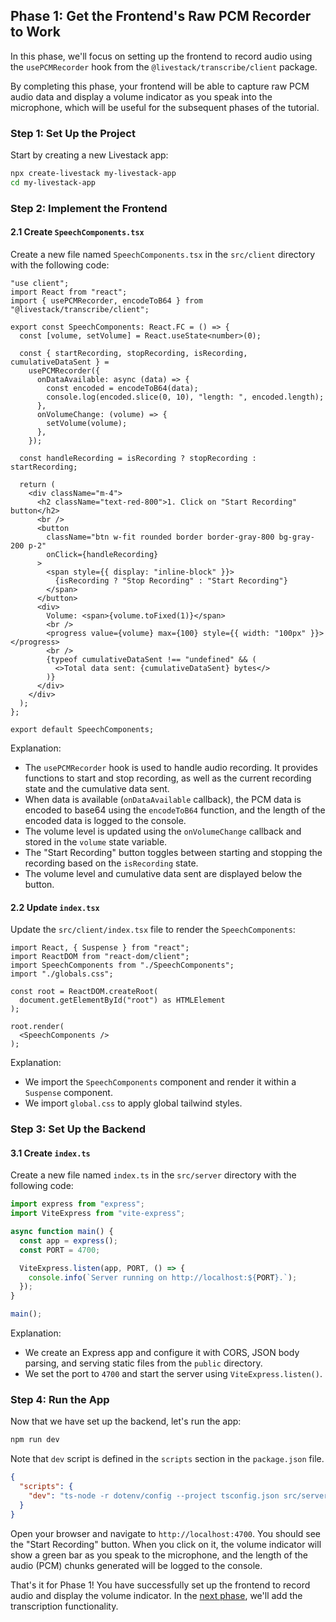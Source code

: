 ## Phase 1: Get the Frontend's Raw PCM Recorder to Work

In this phase, we'll focus on setting up the frontend to record audio using the `usePCMRecorder` hook from the `@livestack/transcribe/client` package. 

By completing this phase, your frontend will be able to capture raw PCM audio data and display a volume indicator as you speak into the microphone, which will be useful for the subsequent phases of the tutorial.

### Step 1: Set Up the Project

Start by creating a new Livestack app:

```bash
npx create-livestack my-livestack-app
cd my-livestack-app
```

### Step 2: Implement the Frontend

#### 2.1 Create `SpeechComponents.tsx`

Create a new file named `SpeechComponents.tsx` in the `src/client` directory with the following code:

```tsx
"use client";
import React from "react";
import { usePCMRecorder, encodeToB64 } from "@livestack/transcribe/client";

export const SpeechComponents: React.FC = () => {
  const [volume, setVolume] = React.useState<number>(0);

  const { startRecording, stopRecording, isRecording, cumulativeDataSent } =
    usePCMRecorder({
      onDataAvailable: async (data) => {
        const encoded = encodeToB64(data);
        console.log(encoded.slice(0, 10), "length: ", encoded.length);
      },
      onVolumeChange: (volume) => {
        setVolume(volume);
      },
    });

  const handleRecording = isRecording ? stopRecording : startRecording;

  return (
    <div className="m-4">
      <h2 className="text-red-800">1. Click on "Start Recording" button</h2>
      <br />
      <button
        className="btn w-fit rounded border border-gray-800 bg-gray-200 p-2"
        onClick={handleRecording}
      >
        <span style={{ display: "inline-block" }}>
          {isRecording ? "Stop Recording" : "Start Recording"}
        </span>
      </button>
      <div>
        Volume: <span>{volume.toFixed(1)}</span>
        <br />
        <progress value={volume} max={100} style={{ width: "100px" }}></progress>
        <br />
        {typeof cumulativeDataSent !== "undefined" && (
          <>Total data sent: {cumulativeDataSent} bytes</>
        )}
      </div>
    </div>
  );
};

export default SpeechComponents;
```

Explanation:
- The `usePCMRecorder` hook is used to handle audio recording. It provides functions to start and stop recording, as well as the current recording state and the cumulative data sent.
- When data is available (`onDataAvailable` callback), the PCM data is encoded to base64 using the `encodeToB64` function, and the length of the encoded data is logged to the console.
- The volume level is updated using the `onVolumeChange` callback and stored in the `volume` state variable.
- The "Start Recording" button toggles between starting and stopping the recording based on the `isRecording` state.
- The volume level and cumulative data sent are displayed below the button.

#### 2.2 Update `index.tsx`

Update the `src/client/index.tsx` file to render the `SpeechComponents`:

```tsx
import React, { Suspense } from "react";
import ReactDOM from "react-dom/client";
import SpeechComponents from "./SpeechComponents";
import "./globals.css";

const root = ReactDOM.createRoot(
  document.getElementById("root") as HTMLElement
);

root.render(
  <SpeechComponents />
);
```

Explanation:
- We import the `SpeechComponents` component and render it within a `Suspense` component.
- We import `global.css` to apply global tailwind styles.

### Step 3: Set Up the Backend

#### 3.1 Create `index.ts`

Create a new file named `index.ts` in the `src/server` directory with the following code:

```ts
import express from "express";
import ViteExpress from "vite-express";

async function main() {
  const app = express();
  const PORT = 4700;

  ViteExpress.listen(app, PORT, () => {
    console.info(`Server running on http://localhost:${PORT}.`);
  });
}

main();
```

Explanation:
- We create an Express app and configure it with CORS, JSON body parsing, and serving static files from the `public` directory.
- We set the port to `4700` and start the server using `ViteExpress.listen()`.

### Step 4: Run the App

Now that we have set up the backend, let's run the app:

```bash
npm run dev
```

Note that `dev` script is defined in the `scripts` section in the `package.json` file.

```json
{
  "scripts": {
    "dev": "ts-node -r dotenv/config --project tsconfig.json src/server/index.ts"
  }
}
```

Open your browser and navigate to `http://localhost:4700`. You should see the "Start Recording" button. When you click on it, the volume indicator will show a green bar as you speak to the microphone, and the length of the audio (PCM) chunks generated will be logged to the console.


That's it for Phase 1! You have successfully set up the frontend to record audio and display the volume indicator. In the [next phase](), we'll add the transcription functionality.